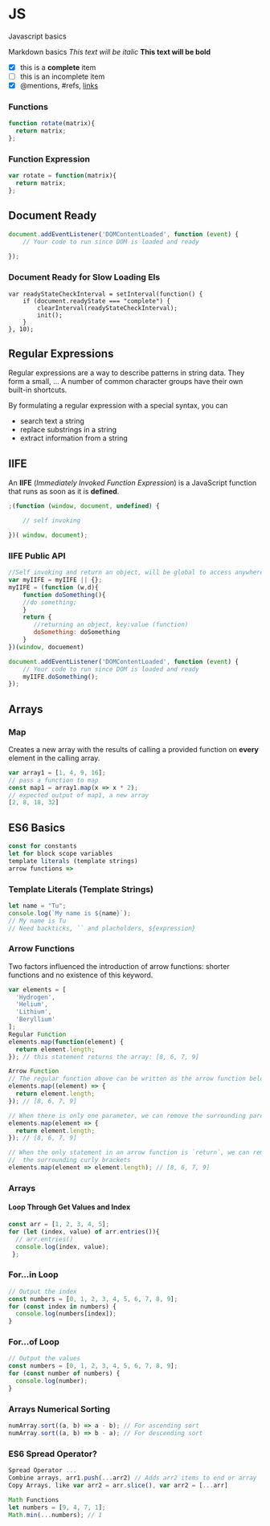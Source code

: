 # JS
Javascript basics

Markdown basics
*This text will be italic*
**This text will be bold**
- [x] this is a **complete** item
- [ ] this is an incomplete item
- [x] @mentions, #refs, [links](http://github.com)

### Functions
```javascript
function rotate(matrix){
  return matrix;
};
```

### Function Expression
```javascript
var rotate = function(matrix){
  return matrix;
};
``` 

## Document Ready
```javascript
document.addEventListener('DOMContentLoaded', function (event) {
    // Your code to run since DOM is loaded and ready
    
});
```

### Document Ready for Slow Loading Els
```javasript
var readyStateCheckInterval = setInterval(function() {
    if (document.readyState === "complete") {
        clearInterval(readyStateCheckInterval);
        init();
    }
}, 10);
```

## Regular Expressions
Regular expressions are a way to describe patterns in string data. They form a small, ... A number of common character groups have their own built-in shortcuts.

By formulating a regular expression with a special syntax, you can
* search text a string
* replace substrings in a string
* extract information from a string

## IIFE
An **IIFE** (*Immediately Invoked Function Expression*) is a JavaScript function that runs as soon as it is **defined**.
```javascript
;(function (window, document, undefined) {

	// self invoking

})( window, document);
```

### IIFE Public API
```javascript
//Self invoking and return an object, will be global to access anywhere within the window
var myIIFE = myIIFE || {};
myIIFE = (function (w,d){
	function doSomething(){
	//do something;
	}
	return {
	   //returning an object, key:value (function)
	   doSomething: doSomething
	}
})(window, docuement)

document.addEventListener('DOMContentLoaded', function (event) {
    // Your code to run since DOM is loaded and ready
    myIIFE.doSomething();
});
```

## Arrays
### Map
Creates a new array with the results of calling a provided function on **every** element in the calling array.
```javascript
var array1 = [1, 4, 9, 16];
// pass a function to map
const map1 = array1.map(x => x * 2);
// expected output of map1, a new array
[2, 8, 18, 32]
```

## ES6 Basics
```javascript
const for constants
let for block scope variables
template literals (template strings)
arrow functions =>
```

### Template Literals (Template Strings)
```javascript
let name = "Tu";
console.log(`My name is ${name}`);
// My name is Tu
// Need backticks, `` and placholders, ${expression}
```

### Arrow Functions
Two factors influenced the introduction of arrow functions: shorter functions and no existence of this keyword.
```javascript
var elements = [
  'Hydrogen',
  'Helium',
  'Lithium',
  'Beryllium'
];
Regular Function
elements.map(function(element) { 
  return element.length; 
}); // this statement returns the array: [8, 6, 7, 9]

Arrow Function
// The regular function above can be written as the arrow function below
elements.map((element) => {
  return element.length;
}); // [8, 6, 7, 9]

// When there is only one parameter, we can remove the surrounding parenthesies:
elements.map(element => {
  return element.length;
}); // [8, 6, 7, 9]

// When the only statement in an arrow function is `return`, we can remove `return` and remove
//  the surrounding curly brackets
elements.map(element => element.length); // [8, 6, 7, 9]
```

### Arrays
#### Loop Through Get Values and Index
```javascript
const arr = [1, 2, 3, 4, 5];
for (let (index, value) of arr.entries()){
  // arr.entries()
  console.log(index, value);
 };
```

### For...in Loop
```javascript
// Output the index
const numbers = [0, 1, 2, 3, 4, 5, 6, 7, 8, 9];
for (const index in numbers) {
  console.log(numbers[index]);
}
```

### For...of Loop
```javascript
// Output the values
const numbers = [0, 1, 2, 3, 4, 5, 6, 7, 8, 9];
for (const number of numbers) {
  console.log(number);
}
```

### Arrays Numerical Sorting
```javascript
numArray.sort((a, b) => a - b); // For ascending sort
numArray.sort((a, b) => b - a); // For descending sort
```


### ES6 Spread Operator?
```javascript
Spread Operator ...
Combine arrays, arr1.push(...arr2) // Adds arr2 items to end or array
Copy Arrays, like var arr2 = arr.slice(), var arr2 = [...arr]
```
```javascript
Math Functions
let numbers = [9, 4, 7, 1];
Math.min(...numbers); // 1
```
